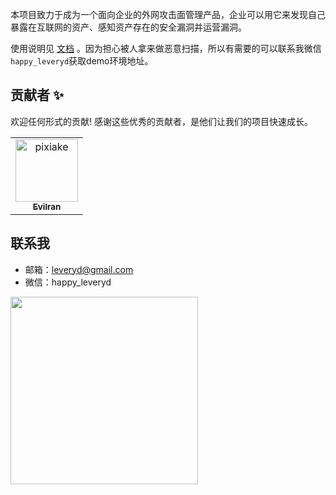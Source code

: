 本项目致力于成为一个面向企业的外网攻击面管理产品，企业可以用它来发现自己暴露在互联网的资产、感知资产存在的安全漏洞并运营漏洞。

使用说明见 [文档](https://leveryd-asm.github.io/asm-document/#/) 。因为担心被人拿来做恶意扫描，所以有需要的可以联系我微信`happy_leveryd`获取demo环境地址。

## 贡献者 ✨

欢迎任何形式的贡献! 感谢这些优秀的贡献者，是他们让我们的项目快速成长。

<!-- ALL-CONTRIBUTORS-LIST:START - Do not remove or modify this section -->
<!-- prettier-ignore-start -->
<!-- markdownlint-disable -->
<table>
  <tbody>
    <tr>
      <td align="center"><a href="https://github.com/Evilran"><img src="https://avatars.githubusercontent.com/u/8848173?v=4?s=100" width="100px;" alt="pixiake"/><br /><sub><b>Evilran</b></sub></a><br /></td>
    </tr>

  </tbody>
</table>

<!-- markdownlint-restore -->
<!-- prettier-ignore-end -->

<!-- ALL-CONTRIBUTORS-LIST:END -->

## 联系我
* 邮箱：leveryd@gmail.com
* 微信：happy_leveryd

<img src="https://user-images.githubusercontent.com/1846319/225580323-ddf9cb87-5e0a-46d6-a964-ecbdc87ae92e.png" width="300" style="max-width: 100%;">

